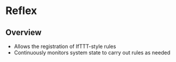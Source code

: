 # Reflex

## Overview

- Allows the registration of IfTTT-style rules
- Continuously monitors system state to carry out rules as needed
